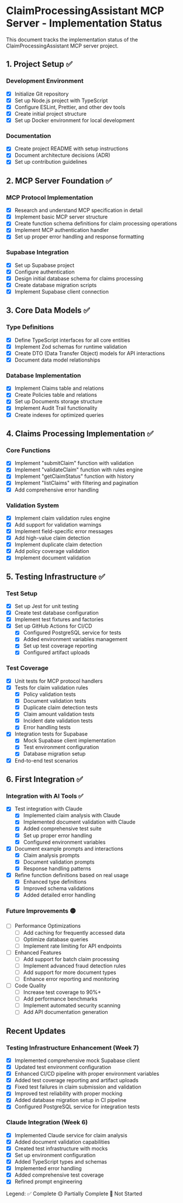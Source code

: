 # ClaimProcessingAssistant MCP Server - Implementation Status

This document tracks the implementation status of the ClaimProcessingAssistant MCP server project.

## 1. Project Setup ✅

### Development Environment
- [x] Initialize Git repository
- [x] Set up Node.js project with TypeScript
- [x] Configure ESLint, Prettier, and other dev tools
- [x] Create initial project structure
- [x] Set up Docker environment for local development

### Documentation
- [x] Create project README with setup instructions
- [x] Document architecture decisions (ADR)
- [x] Set up contribution guidelines

## 2. MCP Server Foundation ✅

### MCP Protocol Implementation
- [x] Research and understand MCP specification in detail
- [x] Implement basic MCP server structure
- [x] Create function schema definitions for claim processing operations
- [x] Implement MCP authentication handler
- [x] Set up proper error handling and response formatting

### Supabase Integration
- [x] Set up Supabase project
- [x] Configure authentication
- [x] Design initial database schema for claims processing
- [x] Create database migration scripts
- [x] Implement Supabase client connection

## 3. Core Data Models ✅

### Type Definitions
- [x] Define TypeScript interfaces for all core entities
- [x] Implement Zod schemas for runtime validation
- [x] Create DTO (Data Transfer Object) models for API interactions
- [x] Document data model relationships

### Database Implementation
- [x] Implement Claims table and relations
- [x] Create Policies table and relations
- [x] Set up Documents storage structure
- [x] Implement Audit Trail functionality
- [x] Create indexes for optimized queries

## 4. Claims Processing Implementation ✅

### Core Functions
- [x] Implement "submitClaim" function with validation
- [x] Implement "validateClaim" function with rules engine
- [x] Implement "getClaimStatus" function with history
- [x] Implement "listClaims" with filtering and pagination
- [x] Add comprehensive error handling

### Validation System
- [x] Implement claim validation rules engine
- [x] Add support for validation warnings
- [x] Implement field-specific error messages
- [x] Add high-value claim detection
- [x] Implement duplicate claim detection
- [x] Add policy coverage validation
- [x] Implement document validation

## 5. Testing Infrastructure ✅

### Test Setup
- [x] Set up Jest for unit testing
- [x] Create test database configuration
- [x] Implement test fixtures and factories
- [x] Set up GitHub Actions for CI/CD
  - [x] Configured PostgreSQL service for tests
  - [x] Added environment variables management
  - [x] Set up test coverage reporting
  - [x] Configured artifact uploads

### Test Coverage
- [x] Unit tests for MCP protocol handlers
- [x] Tests for claim validation rules
  - [x] Policy validation tests
  - [x] Document validation tests
  - [x] Duplicate claim detection tests
  - [x] Claim amount validation tests
  - [x] Incident date validation tests
  - [x] Error handling tests
- [x] Integration tests for Supabase
  - [x] Mock Supabase client implementation
  - [x] Test environment configuration
  - [x] Database migration setup
- [x] End-to-end test scenarios

## 6. First Integration ✅

### Integration with AI Tools ✅
- [x] Test integration with Claude
  - [x] Implemented claim analysis with Claude
  - [x] Implemented document validation with Claude
  - [x] Added comprehensive test suite
  - [x] Set up proper error handling
  - [x] Configured environment variables
- [x] Document example prompts and interactions
  - [x] Claim analysis prompts
  - [x] Document validation prompts
  - [x] Response handling patterns
- [x] Refine function definitions based on real usage
  - [x] Enhanced type definitions
  - [x] Improved schema validations
  - [x] Added detailed error handling

### Future Improvements 🟡
- [ ] Performance Optimizations
  - [ ] Add caching for frequently accessed data
  - [ ] Optimize database queries
  - [ ] Implement rate limiting for API endpoints
- [ ] Enhanced Features
  - [ ] Add support for batch claim processing
  - [ ] Implement advanced fraud detection rules
  - [ ] Add support for more document types
  - [ ] Enhance error reporting and monitoring
- [ ] Code Quality
  - [ ] Increase test coverage to 90%+
  - [ ] Add performance benchmarks
  - [ ] Implement automated security scanning
  - [ ] Add API documentation generation

## Recent Updates

### Testing Infrastructure Enhancement (Week 7)
- [x] Implemented comprehensive mock Supabase client
- [x] Updated test environment configuration
- [x] Enhanced CI/CD pipeline with proper environment variables
- [x] Added test coverage reporting and artifact uploads
- [x] Fixed test failures in claim submission and validation
- [x] Improved test reliability with proper mocking
- [x] Added database migration setup in CI pipeline
- [x] Configured PostgreSQL service for integration tests

### Claude Integration (Week 6)
- [x] Implemented Claude service for claim analysis
- [x] Added document validation capabilities
- [x] Created test infrastructure with mocks
- [x] Set up environment configuration
- [x] Added TypeScript types and schemas
- [x] Implemented error handling
- [x] Added comprehensive test coverage
- [x] Refined prompt engineering

Legend:
✅ Complete
🟡 Partially Complete
🔴 Not Started